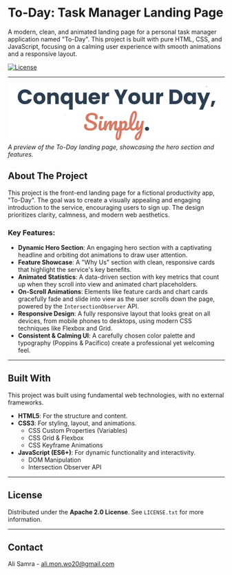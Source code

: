 # To-Day: Task Manager Landing Page

A modern, clean, and animated landing page for a personal task manager application named "To-Day". This project is built with pure HTML, CSS, and JavaScript, focusing on a calming user experience with smooth animations and a responsive layout.

[![License](https://img.shields.io/badge/License-Apache_2.0-blue.svg)](https://opensource.org/licenses/Apache-2.0)

---

![A preview of the To-Day landing page](assets/screenshot.png)
*A preview of the To-Day landing page, showcasing the hero section and features.*

## About The Project

This project is the front-end landing page for a fictional productivity app, "To-Day". The goal was to create a visually appealing and engaging introduction to the service, encouraging users to sign up. The design prioritizes clarity, calmness, and modern web aesthetics.

### Key Features:

*   **Dynamic Hero Section**: An engaging hero section with a captivating headline and orbiting dot animations to draw user attention.
*   **Feature Showcase**: A "Why Us" section with clean, responsive cards that highlight the service's key benefits.
*   **Animated Statistics**: A data-driven section with key metrics that count up when they scroll into view and animated chart placeholders.
*   **On-Scroll Animations**: Elements like feature cards and chart cards gracefully fade and slide into view as the user scrolls down the page, powered by the `IntersectionObserver` API.
*   **Responsive Design**: A fully responsive layout that looks great on all devices, from mobile phones to desktops, using modern CSS techniques like Flexbox and Grid.
*   **Consistent & Calming UI**: A carefully chosen color palette and typography (Poppins & Pacifico) create a professional yet welcoming feel.

---

## Built With

This project was built using fundamental web technologies, with no external frameworks.

*   **HTML5**: For the structure and content.
*   **CSS3**: For styling, layout, and animations.
    *   CSS Custom Properties (Variables)
    *   CSS Grid & Flexbox
    *   CSS Keyframe Animations
*   **JavaScript (ES6+)**: For dynamic functionality and interactivity.
    *   DOM Manipulation
    *   Intersection Observer API

---

## License

Distributed under the **Apache 2.0 License**. See `LICENSE.txt` for more information.

---

## Contact

Ali Samra - ali.mon.wo20@gmail.com
